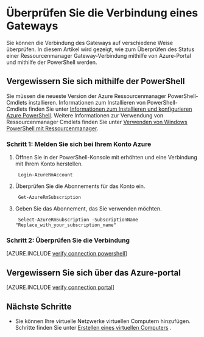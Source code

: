 <properties
   pageTitle="Überprüfen Sie die Verbindung eines Gateways | Microsoft Azure"
   description="In diesem Artikel wird gezeigt, wie eine Verbindung Gateway im Bereitstellungsmodell Ressourcenmanager überprüfen"
   services="vpn-gateway"
   documentationCenter="na"
   authors="cherylmc"
   manager="carmonm"
   editor=""
   tags="azure-resource-manager"/>

<tags
   ms.service="vpn-gateway"
   ms.devlang="na"
   ms.topic="article"
   ms.tgt_pltfrm="na"
   ms.workload="infrastructure-services"
   ms.date="10/14/2016"
   ms.author="cherylmc"/>

# <a name="verify-a-gateway-connection"></a>Überprüfen Sie die Verbindung eines Gateways

Sie können die Verbindung des Gateways auf verschiedene Weise überprüfen. In diesem Artikel wird gezeigt, wie zum Überprüfen des Status einer Ressourcenmanager Gateway-Verbindung mithilfe von Azure-Portal und mithilfe der PowerShell werden.


## <a name="verify-using-powershell"></a>Vergewissern Sie sich mithilfe der PowerShell

Sie müssen die neueste Version der Azure Ressourcenmanager PowerShell-Cmdlets installieren. Informationen zum Installieren von PowerShell-Cmdlets finden Sie unter [Informationen zum Installieren und konfigurieren Azure PowerShell](../powershell-install-configure.md). Weitere Informationen zur Verwendung von Ressourcenmanager Cmdlets finden Sie unter [Verwenden von Windows PowerShell mit Ressourcenmanager](../powershell-azure-resource-manager.md).

### <a name="step-1-log-in-to-your-azure-account"></a>Schritt 1: Melden Sie sich bei Ihrem Konto Azure

1. Öffnen Sie in der PowerShell-Konsole mit erhöhten und eine Verbindung mit Ihrem Konto herstellen.

        Login-AzureRmAccount

2. Überprüfen Sie die Abonnements für das Konto ein.

        Get-AzureRmSubscription 

3. Geben Sie das Abonnement, das Sie verwenden möchten.

        Select-AzureRmSubscription -SubscriptionName "Replace_with_your_subscription_name"

### <a name="step-2-verify-your-connection"></a>Schritt 2: Überprüfen Sie die Verbindung


[AZURE.INCLUDE [verify connection powershell](../../includes/vpn-gateway-verify-connection-ps-rm-include.md)] 


## <a name="verify-using-the-azure-portal"></a>Vergewissern Sie sich über das Azure-portal

[AZURE.INCLUDE [verify connection portal](../../includes/vpn-gateway-verify-connection-portal-rm-include.md)] 


## <a name="next-steps"></a>Nächste Schritte

- Sie können Ihre virtuelle Netzwerke virtuellen Computern hinzufügen. Schritte finden Sie unter [Erstellen eines virtuellen Computers](../virtual-machines/virtual-machines-windows-hero-tutorial.md) .

